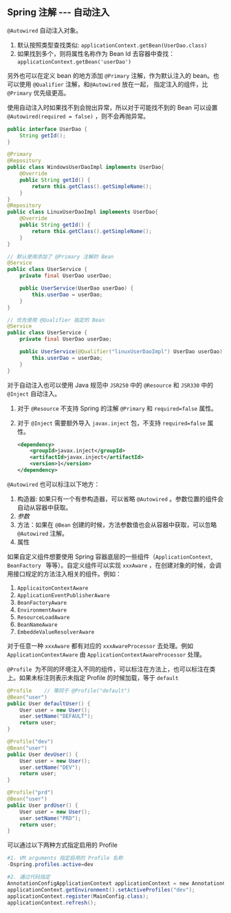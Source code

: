 ## Spring 注解 --- 自动注入

`@Autowired` 自动注入对象。

1. 默认按照类型查找类似: `applicationContext.getBean(UserDao.class)`
2. 如果找到多个，则将属性名称作为 Bean Id 去容器中查找：`applicationContext.getBean('userDao')`

另外也可以在定义 bean 的地方添加 `@Primary` 注解，作为默认注入的 bean。也可以使用 `@Qualifier` 注解，和`@Autowired` 放在一起， 指定注入的组件，比 `@Primary` 优先级更高。

使用自动注入时如果找不到会抛出异常，所以对于可能找不到的 Bean 可以设置 `@Autowired(required = false)` ，则不会再抛异常。

```java
public interface UserDao {
    String getId();
}

@Primary
@Repository
public class WindowsUserDaoImpl implements UserDao{
    @Override
    public String getId() {
        return this.getClass().getSimpleName();
    }
}
@Repository
public class LinuxUserDaoImpl implements UserDao{
    @Override
    public String getId() {
        return this.getClass().getSimpleName();
    }
}

// 默认使用添加了 @Primary 注解的 Bean
@Service
public class UserService {
    private final UserDao userDao;

    public UserService(UserDao userDao) {
        this.userDao = userDao;
    }
}

// 优先使用 @Qualifier 指定的 Bean
@Service
public class UserService {
    private final UserDao userDao;

    public UserService(@Qualifier("linuxUserDaoImpl") UserDao userDao) {
        this.userDao = userDao;
    }
}

```



对于自动注入也可以使用 Java 规范中 `JSR250` 中的 `@Resource` 和 `JSR330` 中的 `@Inject` 自动注入。

1. 对于 `@Resource` 不支持 Spring 的注解 `@Primary` 和 `required=false` 属性。

2. 对于 `@Inject` 需要额外导入 `javax.inject` 包，不支持 `required=false` 属性。

   ```xml
   <dependency>
       <groupId>javax.inject</groupId>
       <artifactId>javax.inject</artifactId>
       <version>1</version>
   </dependency>
   ```

   

`@Autowired`  也可以标注以下地方： 

1. 构造器: 如果只有一个有参构造器，可以省略 `@Autowired` 。参数位置的组件会自动从容器中获取。
2. *参数*
3. 方法：如果在 `@Bean` 创建的时候，方法参数值也会从容器中获取，可以忽略 `@Autowired` 注解。
4. 属性



如果自定义组件想要使用 Spring 容器底层的一些组件（`ApplicationContext`, `BeanFactory ` 等等）。自定义组件可以实现 `xxxAware` ，在创建对象的时候，会调用接口规定的方法注入相关的组件。例如：

1. `ApplicaitonContextAware`
2. `ApplicationEventPublisherAware`
3. `BeanFactoryAware`
4. `EnvironmentAware`
5. `ResourceLoadAware`
6. `BeanNameAware`
7. `EmbeddeValueResolverAware`

对于任意一种 `xxxAware` 都有对应的 `xxxAwareProcessor` 去处理。例如 `ApplicationContextAware` 由 `ApplicationContextAwareProcessor` 处理。



`@Profile `为不同的环境注入不同的组件，可以标注在方法上，也可以标注在类上。如果未标注则表示未指定 Profile 的时候加载，等于 `default`

```java
@Profile	// 等同于 @Profile("default")  
@Bean("user")
public User defaultUser() {
    User user = new User();
    user.setName("DEFAULT");
    return user;
}

@Profile("dev")
@Bean("user")
public User devUser() {
    User user = new User();
    user.setName("DEV");
    return user;
}

@Profile("prd")
@Bean("user")
public User prdUser() {
    User user = new User();
    user.setName("PRD");
    return user;
}
```

可以通过以下两种方式指定启用的 Profile

```powershell
#1. VM arguments 指定启用的 Profile 名称
-Dspring.profiles.active=dev

#2. 通过代码指定 
AnnotationConfigApplicationContext applicationContext = new AnnotationConfigApplicationContext();
applicationContext.getEnvironment().setActiveProfiles("dev");
applicationContext.register(MainConfig.class);
applicationContext.refresh();
```

